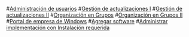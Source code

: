 #[Administración de usuarios](Administracion-de-usuarios.md)
#[Gestión de actualizaciones I](Gestion-de-actualizaciones.md)
#[Gestión de actualizaciones II](Gestion-de-actualizaciones-ii.md)
#[Organización en Grupos](Organizacion-en-Grupos.md)
#[Organización en Grupos II](Organizacion-en-Grupos-ii.md)
#[Portal de empresa de Windows](Portal-de-empresa-Windows.md)
#[Agregar software](Agregar-software.md)
#[Administrar implementación con Instalación requerida](Administrar-implementacion.md)
